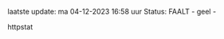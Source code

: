 laatste update: 
ma 04-12-2023 16:58   uur 
Status: FAALT - geel - 
<div class="service Y">httpstat</div>